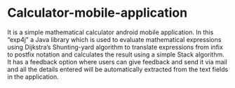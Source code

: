 # Calculator-mobile-application
It is a simple mathematical calculator android mobile application. In this “exp4j” a Java library which is used to evaluate mathematical expressions using Dijkstra’s Shunting-yard algorithm to translate expressions from infix to postfix notation and calculates the result using a simple Stack algorithm. It has a feedback option where users can give feedback and send it via mail and all the details entered will be automatically extracted from the text fields in the application.
